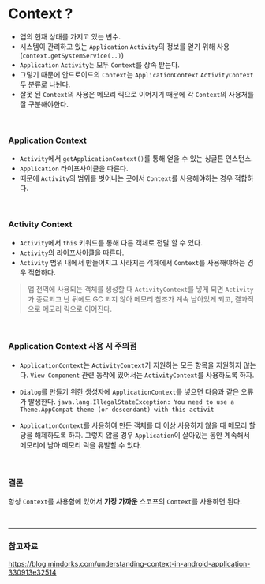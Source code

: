 # Context ?

- 앱의 현재 상태를 가지고 있는 변수.
- 시스템이 관리하고 있는 `Application` `Activity`의 정보를 얻기 위해 사용(`context.getSystemService(..)`)
- `Application` `Activity는` 모두 `Context`를 상속 받는다.
- 그렇기 때문에 안드로이드의 `Context`는 `ApplicationContext` `ActivityContext` 두 분류로 나뉜다.
- 잘못 된 `Context`의 사용은 메모리 릭으로 이어지기 때문에 각 `Context`의 사용처를 잘 구분해야한다.

<br/>

### Application Context
- `Activity`에서 `getApplicationContext()`를 통해 얻을 수 있는 싱글톤 인스턴스.
- `Application` 라이프사이클을 따른다. 
- 때문에 `Activity`의 범위를 벗어나는 곳에서 `Context`를 사용해야하는 경우 적합하다.

<br/>

### Activity Context
- `Activity`에서 `this` 키워드를 통해 다른 객체로 전달 할 수 있다.
- `Activity`의 라이프사이클을 따른다.
- `Activity` 범위 내에서 만들어지고 사라지는 객체에서 `Context`를 사용해야하는 경우 적합하다. 
> 앱 전역에 사용되는 객체를 생성할 때 `ActivityContext`를  넣게 되면 `Activity`가 종료되고 난 뒤에도 GC 되지 않아 메모리 참조가 계속 남아있게 되고, 결과적으로 메모리 릭으로 이어진다.

<br/>

### Application Context 사용 시 주의점
- `ApplicationContext`는 `ActivityContext`가 지원하는 모든 항목을 지원하지 않는다. 
  `View Component` 관련 동작에 있어서는 `ActivityContext`를 사용하도록 하자.

- `Dialog`를 만들기 위한 생성자에 `ApplicationContext`를 넣으면 다음과 같은 오류가 발생한다.
  `java.lang.IllegalStateException: You need to use a Theme.AppCompat theme (or descendant) with this activit`
  
- `ApplicationContext`를 사용하여 만든 객체를 더 이상 사용하지 않을 때 메모리 할당을 해제하도록 하자. 그렇지 않을 경우 `Application`이 살아있는 동안 계속해서 메모리에 남아 메모리 릭을 유발할 수 있다.

<br/>

### 결론
항상 `Context`를 사용함에 있어서 **가장 가까운** 스코프의 `Context`를 사용하면 된다.

<br/>

---

### 참고자료
https://blog.mindorks.com/understanding-context-in-android-application-330913e32514
